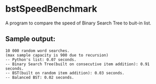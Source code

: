 # bstSpeedBenchmark
A program to compare the speed of Binary Search Tree to buit-in list.

## Sample output:
```
10 000 random word searches.
(max sample capacity is 900 due to recursion)
-- Python's list: 0.07 seconds.
-- Binary Search Tree(built on consecutive item addition): 0.91 seconds.
-- BST(built on random item addition): 0.03 seconds.
-- Balanced BST: 0.02 seconds.
```
